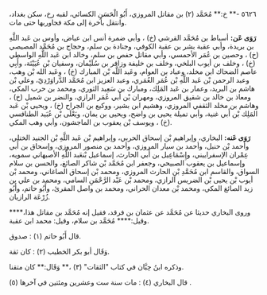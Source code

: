 ٥٦٢٦ -** خ:** مُحَمَّد (٢) بن مقاتل المروزي، أَبُو الْحَسَنِ الكسائي، لقبه رخ، سكن بغداد، وانتقل بأخرة إلى مكة فجاوربها حتى مات.

**رَوَى عَن:** أسباط بن مُحَمَّد القرشي (خ) ، وأبي ضمرة أنس ابن عياض، وأوس بن عَبد اللَّهِ بن بريدة، وأبي عقبة بشر بن عقبة الكوفي، وجنادة بن سلم، وحجاج بن مُحَمَّد المصيصي (خ) ، وحصين بن عُمَر الأحمسي، وأبي مقاتل حفص بن سلم، وخالد ابن عَبد اللَّهِ الواسطي (خ) ، وخلف بن أيوب البلخي، وخلف بن خليفة وزافر بن سُلَيْمان، وسفيان بْن عُيَيْنَة، وأَبِي عاصم الضحاك ابن مخلد، وعباد بن العوام، وعَبد اللَّه بْن المبارك (خ) ، وعَبد الله بْن وهب، وعبد الرحمن بْن عَبد اللَّهِ بْن عُمَر العُمَري، وعبد العزيز ابن مُحَمَّد الدَّراوَرْدِيّ، وعلي بْن هاشم بن البريد، وعمار بن عَبد المَلِك، ومبارك بن سَعِيد الثوري، ومحمد بن حرب المكي، ومعاذ بن خالد بن شقيق المروزي، ومهران بْن أَبي عُمَر الرازي، والنضر بن شميل (خ) ، وهاشم بن مخلد الثقفي المروزي، وهشيم ابن بشير، ووكيع بن الجراح (خ) ، ويحيى بْن عَبد المَلِك بْن أَبي غنية، وأبي تميلة يحيى بن واضح، ويحيى بن يمان، ويَعْلَى بْن عُبَيد الطنافسي (خ) ، ويوسف بْن يعقوب بن الماجشون، وأبي وهب المكي.

**رَوَى عَنه:** البخاري، وإبراهيم بْن إسحاق الحربي، وإبراهيم بْن عَبد اللَّهِ بْن الجنيد الختلي، وأحمد بْن حنبل، وأحمد بن سيار المروزي، وأحمد بن منصور المروزي، وإسحاق بن أَبي عِمْران الإسفراييني، وإِسْمَاعِيل بن أَبي الحارث، إسماعيل بْنعَبد اللَّهِ الأصبهاني سمويه، وإسماعيل بن يعقوب الصبيحي، وجعفر ابن مُحَمَّد بْن شاكر الصائغ، والحسن بن سلام السواق، والقاسم ابن مُحَمَّدِ بْنِ الحارث المروزي، ومحمد بْن إسحاق الصاغاني، ومحمد بْن أيوب بْن يحيى بْن الضريس الرازي، ومحمد بْن عَبْد الرَّحْمَنِ السامي، ومحمد بن علي بن زيد الصائغ المكي، ومحمد بْن معدان الحراني، ومحمد بن واصل المقرئ، وأَبُو حاتم، وأَبُو زُرْعَة الرازيان.

وروى البخاري حديثا عن مُحَمَّد عن عثمان بن فرقد، فقيل إنه مُحَمَّد بن مقاتل هذا،**** وقيل:**** مُحَمَّد بن سلام، وقيل: محمد ابن عقبة.

قال أَبُو حاتم (١) : صدوق.

وَقَال أبو بكر الخطيب (٢) : كان ثقة.

وذكره ابنُ حِبَّان في كتاب "الثقات" (٣) ،** وَقَال:** كان متقنا.

قال البخاري (٤) : مات سنة ست وعشرين ومئتين في آخرها (٥) .